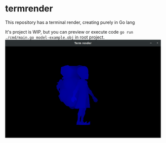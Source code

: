 # termrender
This repository has a terminal render, creating purely in Go lang

It's project is WIP, but you can preview or execute code `go run ./cmd/main.go model-example.obj` in root project.
![image](preview.png)